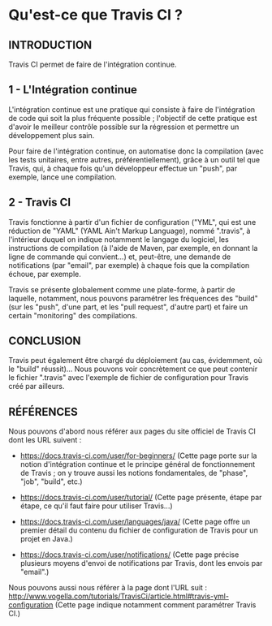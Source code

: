 # Qu'est-ce que Travis CI ?

## INTRODUCTION

Travis CI permet de faire de l'intégration continue.

## 1 - L'Intégration continue

L'intégration continue est une pratique qui consiste à faire de l'intégration de code qui soit la plus fréquente possible ; l'objectif de cette pratique est d'avoir le meilleur contrôle possible sur la régression et permettre un développement plus sain.

Pour faire de l'intégration continue, on automatise donc la compilation (avec les tests unitaires, entre autres, préférentiellement), grâce à un outil tel que Travis, qui, à chaque fois qu'un développeur effectue un "push", par exemple, lance une compilation.

## 2 - Travis CI

Travis fonctionne à partir d'un fichier de configuration ("YML", qui est une réduction de "YAML" (YAML Ain't Markup Language), nommé ".travis", à l'intérieur duquel on indique notamment le langage du logiciel, les instructions de compilation (à l'aide de Maven, par exemple, en donnant la ligne de commande qui convient...) et, peut-être, une demande de notifications (par "email", par exemple) à chaque fois que la compilation échoue, par exemple.

Travis se présente globalement comme une plate-forme, à partir de laquelle, notamment, nous pouvons paramétrer les fréquences des "build" (sur les "push", d'une part, et les "pull request", d'autre part) et faire un certain "monitoring" des compilations.

## CONCLUSION

Travis peut également être chargé du déploiement (au cas, évidemment, où le "build" réussit)...
Nous pouvons voir concrètement ce que peut contenir le fichier ".travis" avec l'exemple de fichier de configuration pour Travis créé par ailleurs.

## RÉFÉRENCES

Nous pouvons d'abord nous référer aux pages du site officiel de Travis CI dont les URL suivent :

- https://docs.travis-ci.com/user/for-beginners/
(Cette page porte sur la notion d'intégration continue et le principe général de fonctionnement de Travis ; on y trouve aussi les notions fondamentales, de "phase", "job", "build", etc.)

- https://docs.travis-ci.com/user/tutorial/
(Cette page présente, étape par étape, ce qu'il faut faire pour utiliser Travis...)

- https://docs.travis-ci.com/user/languages/java/
(Cette page offre un premier détail du contenu du fichier de configuration de Travis pour un projet en Java.)

- https://docs.travis-ci.com/user/notifications/
(Cette page précise plusieurs moyens d'envoi de notifications par Travis, dont les envois par "email".)

Nous pouvons aussi nous référer à la page dont l'URL suit :
http://www.vogella.com/tutorials/TravisCi/article.html#travis-yml-configuration
(Cette page indique notamment comment paramétrer Travis CI.)
